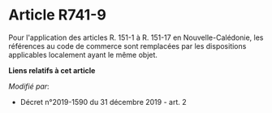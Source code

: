 # Article R741-9

Pour l'application des articles R. 151-1 à R. 151-17 en Nouvelle-Calédonie, les références au code de commerce sont
remplacées par les dispositions applicables localement ayant le même objet.

**Liens relatifs à cet article**

_Modifié par_:

  - Décret n°2019-1590 du 31 décembre 2019 - art. 2
